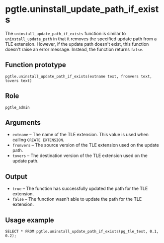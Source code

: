 # pgtle\.uninstall\_update\_path\_if\_exists<a name="pgtle.uninstall_update_path_if_exists"></a>

The `uninstall_update_path_if_exists` function is similar to `uninstall_update_path` in that it removes the specified update path from a TLE extension\. However, if the update path doesn't exist, this function doesn't raise an error message\. Instead, the function returns `false`\.

## Function prototype<a name="pgtle.uninstall_update_path_if_exists-prototype"></a>

```
pgtle.uninstall_update_path_if_exists(extname text, fromvers text, tovers text)
```

## Role<a name="pgtle.uninstall_update_path_if_exists-role"></a>

`pgtle_admin`

## Arguments<a name="pgtle.uninstall_update_path_if_exists-arguments"></a>
+ `extname` – The name of the TLE extension\. This value is used when calling `CREATE EXTENSION`\.
+ `fromvers` – The source version of the TLE extension used on the update path\.
+ `tovers` – The destination version of the TLE extension used on the update path\.

## Output<a name="pgtle.uninstall_update_path_if_exists-output"></a>
+ `true` – The function has successfully updated the path for the TLE extension\.
+ `false` – The function wasn't able to update the path for the TLE extension\.

## Usage example<a name="pgtle.uninstall_update_path_if_exists-example"></a>

```
SELECT * FROM pgtle.uninstall_update_path_if_exists(pg_tle_test, 0.1, 0.2);
```